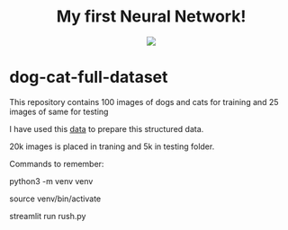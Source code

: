 <h1 align="center">My first Neural Network!</h1>

<div align="center">
    <img src="example.gif">
</div>

# dog-cat-full-dataset
This repository contains 100 images of dogs and cats for training and 25 images of same for testing

I have used this [data](https://www.kaggle.com/c/dogs-vs-cats/data) to prepare this structured data.

20k images is placed in traning and 5k in testing folder.

Commands to remember:

python3 -m venv venv

source venv/bin/activate

streamlit run rush.py 
